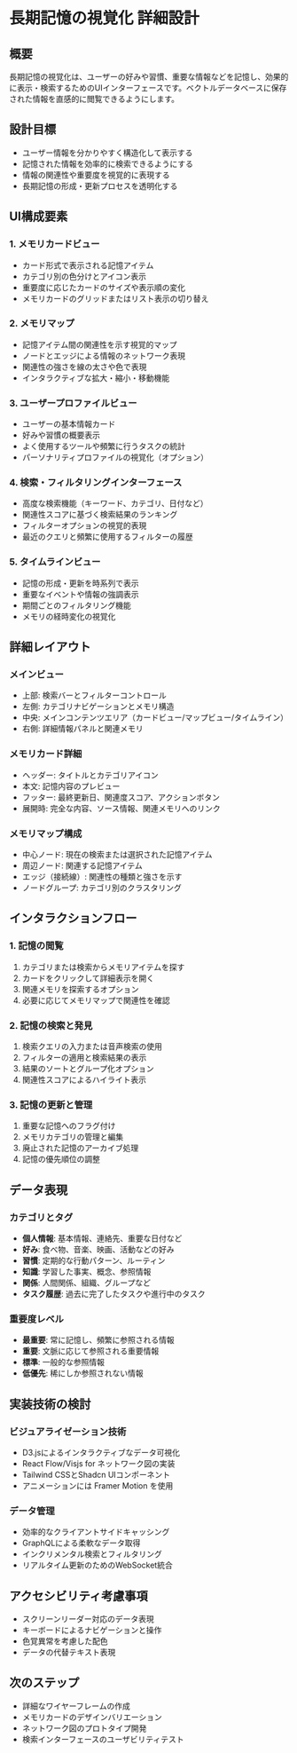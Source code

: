 # 長期記憶の視覚化 詳細設計

## 概要
長期記憶の視覚化は、ユーザーの好みや習慣、重要な情報などを記憶し、効果的に表示・検索するためのUIインターフェースです。ベクトルデータベースに保存された情報を直感的に閲覧できるようにします。

## 設計目標
- ユーザー情報を分かりやすく構造化して表示する
- 記憶された情報を効率的に検索できるようにする
- 情報の関連性や重要度を視覚的に表現する
- 長期記憶の形成・更新プロセスを透明化する

## UI構成要素

### 1. メモリカードビュー
- カード形式で表示される記憶アイテム
- カテゴリ別の色分けとアイコン表示
- 重要度に応じたカードのサイズや表示順の変化
- メモリカードのグリッドまたはリスト表示の切り替え

### 2. メモリマップ
- 記憶アイテム間の関連性を示す視覚的マップ
- ノードとエッジによる情報のネットワーク表現
- 関連性の強さを線の太さや色で表現
- インタラクティブな拡大・縮小・移動機能

### 3. ユーザープロファイルビュー
- ユーザーの基本情報カード
- 好みや習慣の概要表示
- よく使用するツールや頻繁に行うタスクの統計
- パーソナリティプロファイルの視覚化（オプション）

### 4. 検索・フィルタリングインターフェース
- 高度な検索機能（キーワード、カテゴリ、日付など）
- 関連性スコアに基づく検索結果のランキング
- フィルターオプションの視覚的表現
- 最近のクエリと頻繁に使用するフィルターの履歴

### 5. タイムラインビュー
- 記憶の形成・更新を時系列で表示
- 重要なイベントや情報の強調表示
- 期間ごとのフィルタリング機能
- メモリの経時変化の視覚化

## 詳細レイアウト

### メインビュー
- 上部: 検索バーとフィルターコントロール
- 左側: カテゴリナビゲーションとメモリ構造
- 中央: メインコンテンツエリア（カードビュー/マップビュー/タイムライン）
- 右側: 詳細情報パネルと関連メモリ

### メモリカード詳細
- ヘッダー: タイトルとカテゴリアイコン
- 本文: 記憶内容のプレビュー
- フッター: 最終更新日、関連度スコア、アクションボタン
- 展開時: 完全な内容、ソース情報、関連メモリへのリンク

### メモリマップ構成
- 中心ノード: 現在の検索または選択された記憶アイテム
- 周辺ノード: 関連する記憶アイテム
- エッジ（接続線）: 関連性の種類と強さを示す
- ノードグループ: カテゴリ別のクラスタリング

## インタラクションフロー

### 1. 記憶の閲覧
1. カテゴリまたは検索からメモリアイテムを探す
2. カードをクリックして詳細表示を開く
3. 関連メモリを探索するオプション
4. 必要に応じてメモリマップで関連性を確認

### 2. 記憶の検索と発見
1. 検索クエリの入力または音声検索の使用
2. フィルターの適用と検索結果の表示
3. 結果のソートとグループ化オプション
4. 関連性スコアによるハイライト表示

### 3. 記憶の更新と管理
1. 重要な記憶へのフラグ付け
2. メモリカテゴリの管理と編集
3. 廃止された記憶のアーカイブ処理
4. 記憶の優先順位の調整

## データ表現

### カテゴリとタグ
- **個人情報**: 基本情報、連絡先、重要な日付など
- **好み**: 食べ物、音楽、映画、活動などの好み
- **習慣**: 定期的な行動パターン、ルーティン
- **知識**: 学習した事実、概念、参照情報
- **関係**: 人間関係、組織、グループなど
- **タスク履歴**: 過去に完了したタスクや進行中のタスク

### 重要度レベル
- **最重要**: 常に記憶し、頻繁に参照される情報
- **重要**: 文脈に応じて参照される重要情報
- **標準**: 一般的な参照情報
- **低優先**: 稀にしか参照されない情報

## 実装技術の検討

### ビジュアライゼーション技術
- D3.jsによるインタラクティブなデータ可視化
- React Flow/Visjs for ネットワーク図の実装
- Tailwind CSSとShadcn UIコンポーネント
- アニメーションには Framer Motion を使用

### データ管理
- 効率的なクライアントサイドキャッシング
- GraphQLによる柔軟なデータ取得
- インクリメンタル検索とフィルタリング
- リアルタイム更新のためのWebSocket統合

## アクセシビリティ考慮事項
- スクリーンリーダー対応のデータ表現
- キーボードによるナビゲーションと操作
- 色覚異常を考慮した配色
- データの代替テキスト表現

## 次のステップ
- 詳細なワイヤーフレームの作成
- メモリカードのデザインバリエーション
- ネットワーク図のプロトタイプ開発
- 検索インターフェースのユーザビリティテスト
